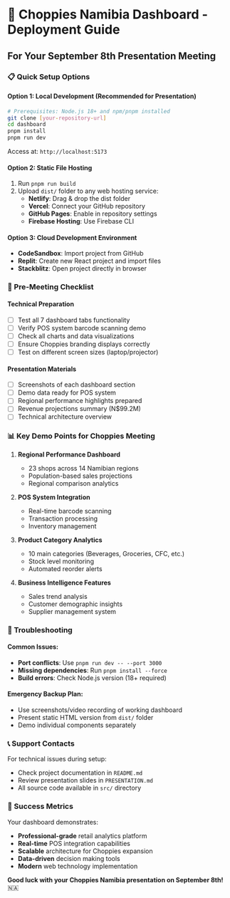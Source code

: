 # 🚀 Choppies Namibia Dashboard - Deployment Guide

## For Your September 8th Presentation Meeting

### 📋 Quick Setup Options

#### Option 1: Local Development (Recommended for Presentation)
```bash
# Prerequisites: Node.js 18+ and npm/pnpm installed
git clone [your-repository-url]
cd dashboard
pnpm install
pnpm run dev
```
Access at: `http://localhost:5173`

#### Option 2: Static File Hosting
1. Run `pnpm run build` 
2. Upload `dist/` folder to any web hosting service:
   - **Netlify**: Drag & drop the dist folder
   - **Vercel**: Connect your GitHub repository
   - **GitHub Pages**: Enable in repository settings
   - **Firebase Hosting**: Use Firebase CLI

#### Option 3: Cloud Development Environment
- **CodeSandbox**: Import project from GitHub
- **Replit**: Create new React project and import files
- **Stackblitz**: Open project directly in browser

### 🎯 Pre-Meeting Checklist

#### Technical Preparation
- [ ] Test all 7 dashboard tabs functionality
- [ ] Verify POS system barcode scanning demo
- [ ] Check all charts and data visualizations
- [ ] Ensure Choppies branding displays correctly
- [ ] Test on different screen sizes (laptop/projector)

#### Presentation Materials
- [ ] Screenshots of each dashboard section
- [ ] Demo data ready for POS system
- [ ] Regional performance highlights prepared
- [ ] Revenue projections summary (N$99.2M)
- [ ] Technical architecture overview

### 📊 Key Demo Points for Choppies Meeting

1. **Regional Performance Dashboard**
   - 23 shops across 14 Namibian regions
   - Population-based sales projections
   - Regional comparison analytics

2. **POS System Integration**
   - Real-time barcode scanning
   - Transaction processing
   - Inventory management

3. **Product Category Analytics**
   - 10 main categories (Beverages, Groceries, CFC, etc.)
   - Stock level monitoring
   - Automated reorder alerts

4. **Business Intelligence Features**
   - Sales trend analysis
   - Customer demographic insights
   - Supplier management system

### 🔧 Troubleshooting

#### Common Issues:
- **Port conflicts**: Use `pnpm run dev -- --port 3000`
- **Missing dependencies**: Run `pnpm install --force`
- **Build errors**: Check Node.js version (18+ required)

#### Emergency Backup Plan:
- Use screenshots/video recording of working dashboard
- Present static HTML version from `dist/` folder
- Demo individual components separately

### 📞 Support Contacts

For technical issues during setup:
- Check project documentation in `README.md`
- Review presentation slides in `PRESENTATION.md`
- All source code available in `src/` directory

### 🎉 Success Metrics

Your dashboard demonstrates:
- **Professional-grade** retail analytics platform
- **Real-time** POS integration capabilities
- **Scalable** architecture for Choppies expansion
- **Data-driven** decision making tools
- **Modern** web technology implementation

**Good luck with your Choppies Namibia presentation on September 8th!** 🇳🇦